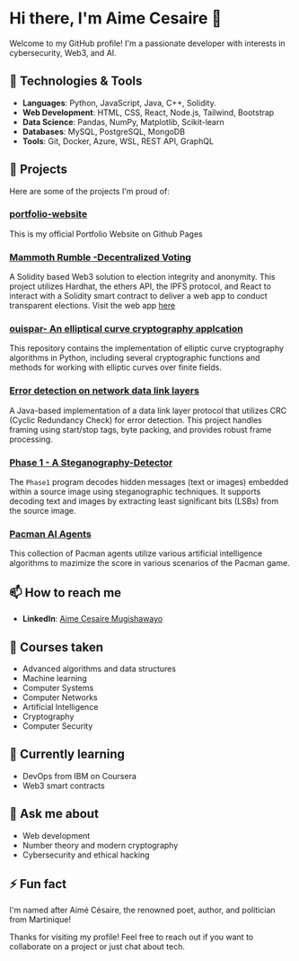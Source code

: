 # Hi there, I'm Aime Cesaire 👋

Welcome to my GitHub profile! I'm a passionate developer with interests in cybersecurity, Web3, and AI.

## 🔧 Technologies & Tools
- **Languages**: Python, JavaScript, Java, C++, Solidity.
- **Web Development**: HTML, CSS, React, Node.js, Tailwind, Bootstrap
- **Data Science**: Pandas, NumPy, Matplotlib, Scikit-learn
- **Databases**: MySQL, PostgreSQL, MongoDB
- **Tools**: Git, Docker, Azure, WSL, REST API, GraphQL

## 🚀 Projects
Here are some of the projects I'm proud of:

### [portfolio-website](https://aimecesairem.github.io/portfolio-website/)
This is my official Portfolio Website on Github Pages

### [Mammoth Rumble -Decentralized Voting](https://github.com/AimeCesaireM/Decentralized-Voting)
A Solidity based Web3 solution to election integrity and anonymity. This project utilizes Hardhat, the ethers API, the IPFS protocol, and React to interact with a Solidity smart contract to deliver a web app to conduct transparent elections. Visit the web app [here](http://34.16.36.118)

### [ouispar- An elliptical curve cryptography applcation](https://github.com/AimeCesaireM/ecc-cryptography)
This repository contains the implementation of elliptic curve cryptography algorithms in Python, including several cryptographic functions and methods for working with elliptic curves over finite fields.

### [Error detection on network data link layers](https://github.com/AimeCesaireM/CRC)
A Java-based implementation of a data link layer protocol that utilizes CRC (Cyclic Redundancy Check) for error detection. This project handles framing using start/stop tags, byte packing, and provides robust frame processing.

### [Phase 1 - A Steganography-Detector](https://github.com/AimeCesaireM/Steganography-Detector)
The `Phase1` program decodes hidden messages (text or images) embedded within a source image using steganographic techniques. It supports decoding text and images by extracting least significant bits (LSBs) from the source image.

### [Pacman AI Agents](https://github.com/AimeCesaireM/AI-Projects)
This collection of Pacman agents utilize various artificial intelligence algorithms to mazimize the score in various scenarios of the Pacman game.


## 📫 How to reach me
- **LinkedIn**: [Aime Cesaire Mugishawayo](https://www.linkedin.com/in/aime-cesaire-mugishawayo/)

## 🌱 Courses taken
- Advanced algorithms and data structures
- Machine learning
- Computer Systems
- Computer Networks
- Artificial Intelligence
- Cryptography
- Computer Security

## :school_satchel: Currently learning
- DevOps from IBM on Coursera
- Web3 smart contracts

## 💬 Ask me about
- Web development
- Number theory and modern cryptography
- Cybersecurity and ethical hacking

## ⚡ Fun fact
I'm named after Aimé Césaire, the renowned poet, author, and politician from Martinique!

Thanks for visiting my profile! Feel free to reach out if you want to collaborate on a project or just chat about tech.
